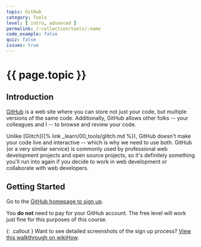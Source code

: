 ```yaml
---
topic: GitHub
category: Tools
level: [ intro, advanced ]
permalink: /:collection/tools/:name
code_example: false
quiz: false
issues: true
---
```


# {{ page.topic }}

## Introduction
[GitHub](https://github.com) is a web site where you can store not just your code, but multiple versions of the same code. Additionally, GitHub allows other folks -- your colleagues and I -- to browse and review your code.

Unlike [Glitch]({% link _learn/00_tools/glitch.md %}), GitHub doesn't make your code live and interactive -- which is why we need to use both. GitHub (or a very similar service) is commonly used by professional web development projects and open source projects, so it's definitely something you'll run into again if you decide to work in web development or collaborate with web developers.

## Getting Started
Go to the [GitHub homepage to sign up](https://github.com/).

You **do not** need to pay for your GitHub account. The free level will work just fine for this purposes of this course.

{: .callout }
Want to see detailed screenshots of the sign up process? [View this walkthrough on wikiHow](https://www.wikihow.com/Create-an-Account-on-GitHub).
